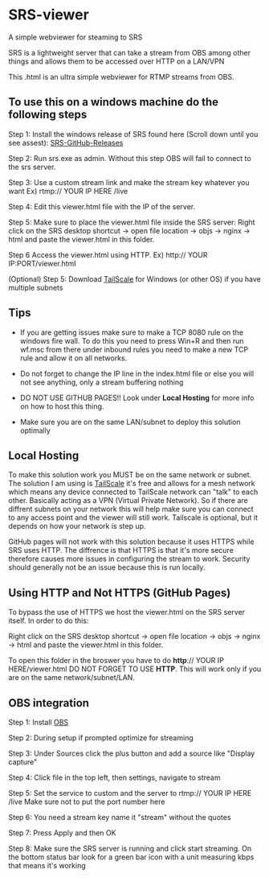 # SRS-viewer
A simple webviewer for steaming to SRS 

SRS is a lightweight server that can take a stream from OBS among other things and allows them to be accessed over HTTP on a LAN/VPN

This .html is an ultra simple webviewer for RTMP streams from OBS.

## To use this on a windows machine do the following steps

Step 1: Install the windows release of SRS found here (Scroll down until you see assest): [SRS-GitHub-Releases](https://github.com/ossrs/srs/releases/tag/v5.0-r3) 

Step 2: Run srs.exe as admin. Without this step OBS will fail to connect to the srs server.

Step 3: Use a custom stream link and make the stream key whatever you want 
  Ex) rtmp:// YOUR IP HERE /live

Step 4: Edit this viewer.html file with the IP of the server.

Step 5: Make sure to place the viewer.html file inside the SRS server: Right click on the SRS desktop shortcut -> open file location -> objs -> nginx -> html and paste the viewer.html in this folder. 

Step 6 Access the viewer.html using HTTP. Ex) http:// YOUR IP:PORT/viewer.html

(Optional) Step 5: Download [TailScale](https://tailscale.com/download/windows) for Windows (or other OS) if you have multiple subnets

## Tips

- If you are getting issues make sure to make a TCP 8080 rule on the windows fire wall. To do this you need to press Win+R and then run wf.msc from there under inbound rules you need to make a new TCP rule and allow it on all networks.
  
- Do not forget to change the IP line in the index.html file or else you will not see anything, only a stream buffering nothing

- DO NOT USE GITHUB PAGES!! Look under **Local Hosting** for more info on how to host this thing.

- Make sure you are on the same LAN/subnet to deploy this solution optimally



## Local Hosting

To make this solution work you MUST be on the same network or subnet. The solution I am using is [TailScale](https://tailscale.com/) it's free and allows for a mesh network which means any device connected to TailScale network can "talk" to each other. Basically acting as a VPN (Virtual Private Network). So if there are diffrent subnets on your network this will help make sure you can connect to any access point and the viewer will still work. Tailscale is optional, but it depends on how your network is step up.

GitHub pages will not work with this solution because it uses HTTPS while SRS uses HTTP. The diffrence is that HTTPS is that it's more secure therefore causes more issues in configuring the stream to work. Security should generally not be an issue because this is run locally.

## Using HTTP and Not HTTPS (GitHub Pages)

To bypass the use of HTTPS we host the viewer.html on the SRS server itself. In order to do this:

Right click on the SRS desktop shortcut -> open file location -> objs -> nginx -> html and paste the viewer.html in this folder. 

To open this folder in the broswer you have to do **http**:// YOUR IP HERE/viewer.html DO NOT FORGET TO USE **HTTP**. This will work only if you are on the same network/subnet/LAN.

## OBS integration

Step 1: Install [OBS](https://obsproject.com/)

Step 2: During setup if prompted optimize for streaming

Step 3: Under Sources click the plus button and add a source like "Display capture"

Step 4: Click file in the top left, then settings, navigate to stream

Step 5: Set the service to custom and the server to rtmp:// YOUR IP HERE /live Make sure not to put the port number here

Step 6: You need a stream key name it "stream" without the quotes

Step 7: Press Apply and then OK

Step 8: Make sure the SRS server is running and click start streaming. On the bottom status bar look for a green bar icon with a unit measuring kbps that means it's working
